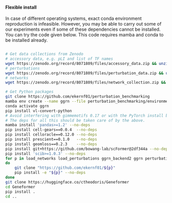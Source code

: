 
#### Flexible install

In case of different operating systems, exact conda environment reproduction is infeasible. However, you may be able to carry out some of our experiments even if some of these dependencies cannot be installed. You can try the code given below. This code requires mamba and conda to be installed already.

```bash

# Get data collections from Zenodo 
# accessory data, e.g. pLI and list of TF names
wget https://zenodo.org/record/8071809/files/accessory_data.zip && unzip accessory_data.zip &
# perturbations 
wget https://zenodo.org/record/8071809/files/perturbation_data.zip && unzip perturbation_data.zip && mv perturbation_data_ perturbation_data &
# networks
wget https://zenodo.org/record/8071809/files/network_collection.zip && unzip network_collection.zip &

# Get Python packages
git clone https://github.com/ekernf01/perturbation_benchmarking
mamba env create --name ggrn --file perturbation_benchmarking/environment/conda_inputs.yaml
conda activate ggrn
pip install vl-convert-python
# Avoid interfering with gimmemotifs 0.17 or with the PyTorch install by using --no-deps
# The deps for all this should be taken care of by the above.
mamba install 'pandas>=1.2' --no-deps
pip install cell-gears==0.0.4  --no-deps
pip install celloracle==0.12.0 --no-deps
pip install prescient==0.1.0   --no-deps 
pip install geomloss==0.2.3    --no-deps 
pip install git+https://github.com/bowang-lab/scFormer@2df344a --no-deps
pip install 'scib>=1.0.3' --no-deps
for p in load_networks load_perturbations ggrn_backend2 ggrn perturbation_benchmarking_package geneformer_embeddings
do
    git clone "https://github.com/ekernf01/${p}"
    pip install -e "${p}" --no-deps 
done
git clone https://huggingface.co/ctheodoris/Geneformer
cd Geneformer
pip install .
cd ..
```
